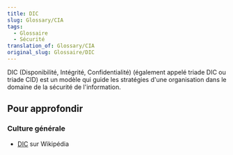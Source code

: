 ```yaml
---
title: DIC
slug: Glossary/CIA
tags:
  - Glossaire
  - Sécurité
translation_of: Glossary/CIA
original_slug: Glossaire/DIC
---
```

DIC (Disponibilité, Intégrité, Confidentialité) (également appelé triade DIC ou triade CID) est un modèle qui guide les stratégies d'une organisation dans le domaine de la sécurité de l'information.

## Pour approfondir

### Culture générale

- [DIC](https://fr.wikipedia.org/wiki/S%C3%A9curit%C3%A9_de_l'information#Crit%C3%A8res_de_sensibilit%C3%A9) sur Wikipédia
